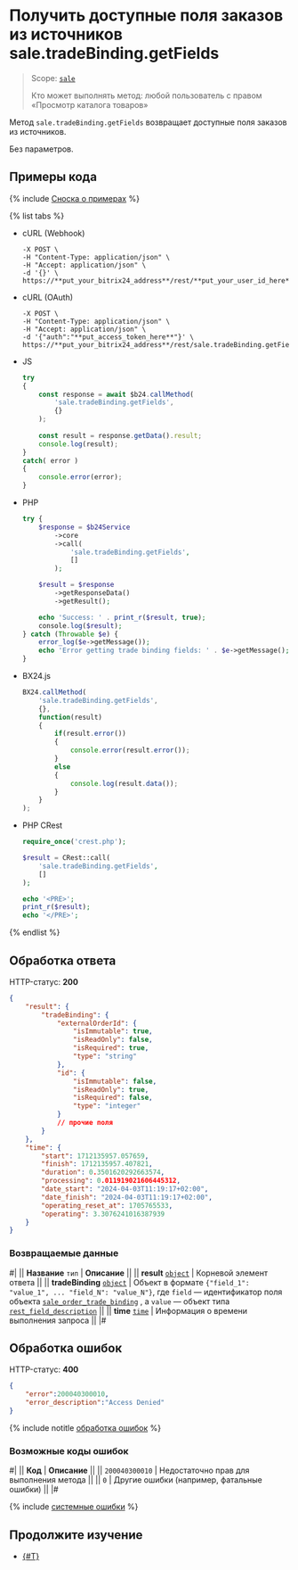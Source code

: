 # Получить доступные поля заказов из источников sale.tradeBinding.getFields

> Scope: [`sale`](../../scopes/permissions.md)
>
> Кто может выполнять метод: любой пользователь с правом «Просмотр каталога товаров»

Метод `sale.tradeBinding.getFields` возвращает доступные поля заказов из источников.

Без параметров.

## Примеры кода

{% include [Сноска о примерах](../../../_includes/examples.md) %}

{% list tabs %}

- cURL (Webhook)

    ```curl
    -X POST \
    -H "Content-Type: application/json" \
    -H "Accept: application/json" \
    -d '{}' \
    https://**put_your_bitrix24_address**/rest/**put_your_user_id_here**/**put_your_webbhook_here**/sale.tradeBinding.getFields
    ```

- cURL (OAuth)

    ```curl
    -X POST \
    -H "Content-Type: application/json" \
    -H "Accept: application/json" \
    -d '{"auth":"**put_access_token_here**"}' \
    https://**put_your_bitrix24_address**/rest/sale.tradeBinding.getFields
    ```

- JS


    ```js
    try
    {
    	const response = await $b24.callMethod(
    		'sale.tradeBinding.getFields',
    		{}
    	);
    	
    	const result = response.getData().result;
    	console.log(result);
    }
    catch( error )
    {
    	console.error(error);
    }
    ```

- PHP


    ```php
    try {
        $response = $b24Service
            ->core
            ->call(
                'sale.tradeBinding.getFields',
                []
            );
    
        $result = $response
            ->getResponseData()
            ->getResult();
    
        echo 'Success: ' . print_r($result, true);
        console.log($result);
    } catch (Throwable $e) {
        error_log($e->getMessage());
        echo 'Error getting trade binding fields: ' . $e->getMessage();
    }
    ```

- BX24.js

    ```js
    BX24.callMethod(
        'sale.tradeBinding.getFields',
        {},
        function(result)
        {
            if(result.error())
            {
                console.error(result.error());
            }
            else
            {
                console.log(result.data());
            }
        }
    );
    ```

- PHP CRest

    ```php
    require_once('crest.php');

    $result = CRest::call(
        'sale.tradeBinding.getFields',
        []
    );

    echo '<PRE>';
    print_r($result);
    echo '</PRE>';
    ```

{% endlist %}

## Обработка ответа

HTTP-статус: **200**

```json
{
    "result": {
        "tradeBinding": {
            "externalOrderId": {
                "isImmutable": true,
                "isReadOnly": false,
                "isRequired": true,
                "type": "string"
            },
            "id": {
                "isImmutable": false,
                "isReadOnly": true,
                "isRequired": false,
                "type": "integer"
            }
            // прочие поля
        }
    },
    "time": {
        "start": 1712135957.057659,   
        "finish": 1712135957.407821,   
        "duration": 0.3501620292663574,   
        "processing": 0.011919021606445312,   
        "date_start": "2024-04-03T11:19:17+02:00",   
        "date_finish": "2024-04-03T11:19:17+02:00",   
        "operating_reset_at": 1705765533,   
        "operating": 3.3076241016387939 
    }
}
```

### Возвращаемые данные

#|
|| **Название**
`тип` | **Описание** ||
|| **result**
[`object`](../../data-types.md) | Корневой элемент ответа ||
|| **tradeBinding**
[`object`](../../data-types.md) | Объект в формате `{"field_1": "value_1", ... "field_N": "value_N"}`, где `field` — идентификатор поля объекта [`sale_order_trade_binding`](../data-types.md#sale_order_trade_binding) , а `value` — объект типа [`rest_field_description`](../data-types.md) ||
|| **time**
[`time`](../../data-types.md) | Информация о времени выполнения запроса ||
|#

## Обработка ошибок

HTTP-статус: **400**

```json
{
    "error":200040300010,
    "error_description":"Access Denied"
}
```

{% include notitle [обработка ошибок](../../../_includes/error-info.md) %}

### Возможные коды ошибок

#|
|| **Код** | **Описание** ||
|| `200040300010` | Недостаточно прав для выполнения метода ||
|| `0` | Другие ошибки (например, фатальные ошибки) ||
|#

{% include [системные ошибки](../../../_includes/system-errors.md) %}

## Продолжите изучение 

- [{#T}](./sale-trade-binding-list.md)